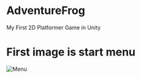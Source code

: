 # AdventureFrog
My First 2D Platformer Game in Unity

# First image is start menu 
![Menu](https://github.com/tadnguyen/AdventureFrog/assets/77628220/644e8726-5a2b-4ac5-b03c-62f73134255e)
